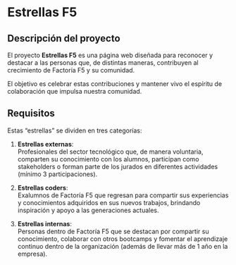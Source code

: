 # Estrellas F5

## Descripción del proyecto
El proyecto **Estrellas F5** es una página web diseñada para reconocer y destacar a las personas que, de distintas maneras, contribuyen al crecimiento de Factoría F5 y su comunidad. 

El objetivo es celebrar estas contribuciones y mantener vivo el espíritu de colaboración que impulsa nuestra comunidad.

## Requisitos
Estas “estrellas” se dividen en tres categorías:

1. **Estrellas externas**:  
   Profesionales del sector tecnológico que, de manera voluntaria, comparten su conocimiento con los alumnos, participan como stakeholders o forman parte de los jurados en diferentes actividades (mínimo 3 participaciones).

2. **Estrellas coders**:  
   Exalumnos de Factoría F5 que regresan para compartir sus experiencias y conocimientos adquiridos en sus nuevos trabajos, brindando inspiración y apoyo a las generaciones actuales.

3. **Estrellas internas**:  
   Personas dentro de Factoría F5 que se destacan por compartir su conocimiento, colaborar con otros bootcamps y fomentar el aprendizaje continuo dentro de la organización (además de llevar más de 1 año en la empresa).
